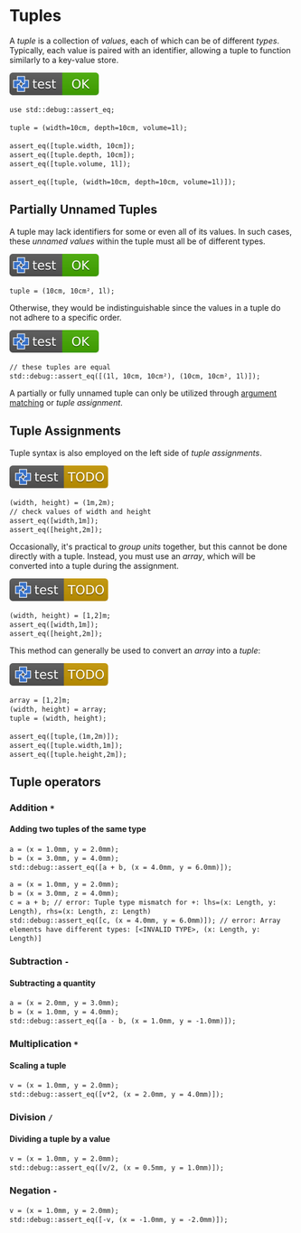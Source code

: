 
# Tuples

A *tuple* is a collection of *values*, each of which can be of different *types*.
Typically, each value is paired with an identifier, allowing a tuple to function
similarly to a key-value store.

[![test](.test/named_tuple_access.svg)](.test/named_tuple_access.log)

```µcad,named_tuple_access
use std::debug::assert_eq;

tuple = (width=10cm, depth=10cm, volume=1l);

assert_eq([tuple.width, 10cm]);
assert_eq([tuple.depth, 10cm]);
assert_eq([tuple.volume, 1l]);

assert_eq([tuple, (width=10cm, depth=10cm, volume=1l)]);
```

## Partially Unnamed Tuples

A tuple may lack identifiers for some or even all of its values.
In such cases, these *unnamed values* within the tuple must all be of different types.

[![test](.test/unnamed_tuple.svg)](.test/unnamed_tuple.log)

```µcad,unnamed_tuple
tuple = (10cm, 10cm², 1l);
```

Otherwise, they would be indistinguishable since the values in a tuple do not adhere
to a specific order.

[![test](.test/unnamed_tuple_order.svg)](.test/unnamed_tuple_order.log)

```µcad,unnamed_tuple_order
// these tuples are equal
std::debug::assert_eq([(1l, 10cm, 10cm²), (10cm, 10cm², 1l)]);
```

A partially or fully unnamed tuple can only be utilized through
[argument matching](../structure/arguments.md#argument-matching) or *tuple assignment*.

## Tuple Assignments

Tuple syntax is also employed on the left side of *tuple assignments*.

[![test](.test/tuple_assignment.svg)](.test/tuple_assignment.log)

```µcad,tuple_assignment#todo
(width, height) = (1m,2m);
// check values of width and height
assert_eq([width,1m]);
assert_eq([height,2m]);
```

Occasionally, it's practical to *group units* together, but this cannot be done directly
with a tuple.
Instead, you must use an *array*, which will be converted into a tuple during the assignment.

[![test](.test/tuple_assignment_bundle.svg)](.test/tuple_assignment_bundle.log)

```µcad,tuple_assignment_bundle#todo
(width, height) = [1,2]m;
assert_eq([width,1m]);
assert_eq([height,2m]);
```

This method can generally be used to convert an *array* into a *tuple*:

[![test](.test/tuple_assignment_convert.svg)](.test/tuple_assignment_convert.log)

```µcad,tuple_assignment_convert#todo
array = [1,2]m;
(width, height) = array;
tuple = (width, height);

assert_eq([tuple,(1m,2m)]);
assert_eq([tuple.width,1m]);
assert_eq([tuple.height,2m]);
```

## Tuple operators

### Addition `*`

#### Adding two tuples of the same type

```µcad,tuple_add_same
a = (x = 1.0mm, y = 2.0mm);
b = (x = 3.0mm, y = 4.0mm);
std::debug::assert_eq([a + b, (x = 4.0mm, y = 6.0mm)]);
```

```µcad,tuple_add_different#fail
a = (x = 1.0mm, y = 2.0mm);
b = (x = 3.0mm, z = 4.0mm);
c = a + b; // error: Tuple type mismatch for +: lhs=(x: Length, y: Length), rhs=(x: Length, z: Length)
std::debug::assert_eq([c, (x = 4.0mm, y = 6.0mm)]); // error: Array elements have different types: [<INVALID TYPE>, (x: Length, y: Length)]
```

### Subtraction `-`

#### Subtracting a quantity

```µcad,tuple_sub
a = (x = 2.0mm, y = 3.0mm);
b = (x = 1.0mm, y = 4.0mm);
std::debug::assert_eq([a - b, (x = 1.0mm, y = -1.0mm)]);
```

### Multiplication `*`

#### Scaling a tuple

```µcad,tuple_mul_scale
v = (x = 1.0mm, y = 2.0mm);
std::debug::assert_eq([v*2, (x = 2.0mm, y = 4.0mm)]);
```

### Division `/`

#### Dividing a tuple by a value

```µcad,tuple_div
v = (x = 1.0mm, y = 2.0mm);
std::debug::assert_eq([v/2, (x = 0.5mm, y = 1.0mm)]);
```

### Negation `-`

```µcad,tuple_neg
v = (x = 1.0mm, y = 2.0mm);
std::debug::assert_eq([-v, (x = -1.0mm, y = -2.0mm)]);
```
